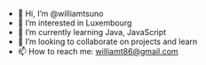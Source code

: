 - 👋 Hi, I’m @williamtsuno
- 👀 I’m interested in Luxembourg
- 🌱 I’m currently learning Java, JavaScript
- 💞️ I’m looking to collaborate on projects and learn
- 📫 How to reach me: williamt86@gmail.com

<!---
williamtsuno/williamtsuno is a ✨ special ✨ repository because its `README.md` (this file) appears on your GitHub profile.
You can click the Preview link to take a look at your changes.
--->
